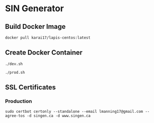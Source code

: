 # SIN Generator

## Build Docker Image

```
docker pull karai17/lapis-centos:latest
```

## Create Docker Container

```
./dev.sh
```

```
./prod.sh
```

## SSL Certificates

### Production

```
sudo certbot certonly --standalone --email lmanning17@gmail.com --agree-tos -d singen.ca -d www.singen.ca
```
